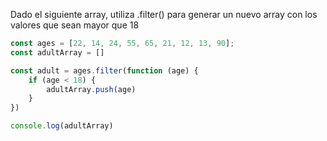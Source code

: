 Dado el siguiente array, utiliza .filter() para generar un nuevo array con los valores que sean mayor que 18

````js
const ages = [22, 14, 24, 55, 65, 21, 12, 13, 90];
const adultArray = []

const adult = ages.filter(function (age) {
    if (age < 18) {
        adultArray.push(age)
    }
})

console.log(adultArray)
```` 


